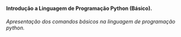 #### Introdução a Linguagem de Programação Python (Básico).

###### Apresentação dos comandos básicos na linguagem de programação python.















